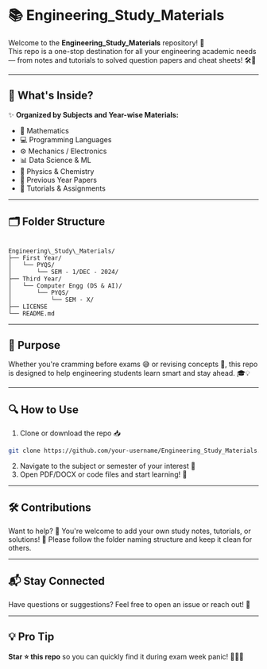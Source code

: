 
# 📚 Engineering_Study_Materials

Welcome to the **Engineering_Study_Materials** repository! 🚀  
This repo is a one-stop destination for all your engineering academic needs — from notes and tutorials to solved question papers and cheat sheets! 🛠️📖

---

## 🧠 What's Inside?

✨ **Organized by Subjects and Year-wise Materials:**

* 📐 Mathematics  
* 💻 Programming Languages  
* ⚙️ Mechanics / Electronics  
* 📊 Data Science & ML  
* 🧪 Physics & Chemistry  
* 🧾 Previous Year Papers  
* 📝 Tutorials & Assignments  

---

## 🗂 Folder Structure

```

Engineering\_Study\_Materials/
├── First Year/
│   └── PYQS/
│       └── SEM - 1/DEC - 2024/
├── Third Year/
│   └── Computer Engg (DS & AI)/
│       └── PYQS/
│           └── SEM - X/
├── LICENSE
└── README.md

````

---

## 🎯 Purpose

Whether you're cramming before exams 😅 or revising concepts 🔁, this repo is designed to help engineering students learn smart and stay ahead. 🎓💡

---

## 🔍 How to Use

1. Clone or download the repo 📥

```bash
git clone https://github.com/your-username/Engineering_Study_Materials.git
````

2. Navigate to the subject or semester of your interest 🔎
3. Open PDF/DOCX or code files and start learning! 💪

---

## 🛠 Contributions

Want to help? 🙌
You're welcome to add your own study notes, tutorials, or solutions!
📌 Please follow the folder naming structure and keep it clean for others.

---

## 📬 Stay Connected

Have questions or suggestions? Feel free to open an issue or reach out! 💬

---

## 💡 Pro Tip

**Star ⭐ this repo** so you can quickly find it during exam week panic! 🏃‍♂️💨

